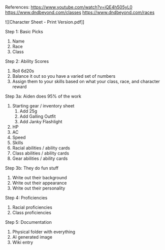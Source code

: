 References:
https://www.youtube.com/watch?v=iQE4h505yL0
https://www.dndbeyond.com/classes
https://www.dndbeyond.com/races

![[Character Sheet - Print Version.pdf]]

Step 1: Basic Picks
1. Name
2. Race
3. Class

Step 2: Ability Scores
1. Roll 6d20s
2. Balance it out so you have a varied set of numbers
3. Assign them to your skills based on what your class, race, and character reward

Step 3a: Aiden does 95% of the work
1. Starting gear / inventory sheet
	1. Add 25g
	2. Add Galling Outfit
	3. Add Janky Flashlight
2. HP
3. AC
4. Speed
5. Skills
6. Racial abilities / ability cards
7. Class abilities / ability cards
8. Gear abilities / ability cards

Step 3b: They do fun stuff
1. Write out their background
2. Write out their appearance
3. Write out their personality

Step 4: Proficiencies
1. Racial proficiencies
2. Class proficiencies

Step 5: Documentation
1. Physical folder with everything
2. AI generated image
3. Wiki entry